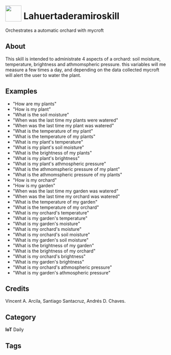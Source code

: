 # <img src="https://raw.githack.com/FortAwesome/Font-Awesome/master/svgs/solid/robot.svg" card_color="#40DBB0" width="50" height="50" style="vertical-align:bottom"/> Lahuertaderamiroskill
Orchestrates a automatic orchard with mycroft

## About
This skill is intended to administrate 4 aspects of a orchard: soil moisture, temperature, brightness and athmomspheric pressure. this variables will me measure a few times a day, and depending on the data collected mycroft will alert the user to water the plant.

## Examples
* "How are my plants"
* "How is my plant"
* "What is the soil moisture"
* "When was the last time my plants were watered"
* "When was the last time my plant was watered"
* "What is the temperature of my plant"
* "What is the temperature of my plants"
* "What is my plant's temperature"
* "What is my plant's soil moisture"
* "What is the brightness of my plants"
* "What is my plant's brightness"
* "What is my plant's athmospheric pressure"
* "What is the athmomspheric pressure of my plant"
* "What is the athmomspheric pressure of my plants"
* "How is my orchard"
* "How is my garden"
* "When was the last time my garden was watered"
* "When was the last time my orchard was watered"
* "What is the temperature of my garden"
* "What is the temperature of my orchard"
* "What is my orchard's temperature"
* "What is my garden's temperature"
* "What is my garden's moisture"
* "What is my orchard's moisture"
* "What is my orchard's soil moisture"
* "What is my garden's soil moisture"
* "What is the brightness of my garden"
* "What is the brightness of my orchard"
* "What is my orchard's brightness"
* "What is my garden's brightness"
* "What is my orchard's athmospheric pressure"
* "What is my garden's athmospheric pressure"

## Credits
Vincent A. Arcila, Santiago Santacruz, Andrés D. Chaves.

## Category
**IoT**
Daily

## Tags

